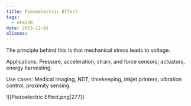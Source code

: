 ```yaml
---
title: Piezoelectric Effect
tags:
  - mte220
date: 2023-12-01
aliases:
---
```

The principle behind this is that mechanical stress leads to voltage.

Applications: Pressure, acceleration, strain, and force sensors; actuators, energy harvesting.

Use cases: Medical imaging, NDT, timekeeping, inkjet printers, vibration control, proximity sensing.

![[Piezoelectric Effect.png|277]]